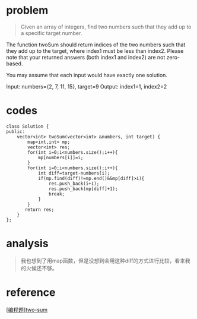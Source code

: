 # problem
>Given an array of integers, find two numbers such that they add up to a specific target number.

The function twoSum should return indices of the two numbers such that they add up to the target, where index1 must be less than index2. Please note that your returned answers (both index1 and index2) are not zero-based.

You may assume that each input would have exactly one solution.

Input: numbers={2, 7, 11, 15}, target=9
Output: index1=1, index2=2

# codes
```
class Solution {
public:
    vector<int> twoSum(vector<int> &numbers, int target) {
        map<int,int> mp;
        vector<int> res;
        for(int i=0;i<numbers.size();i++){
            mp[numbers[i]]=i;
        }
        for(int i=0;i<numbers.size();i++){
            int diff=target-numbers[i];
            if(mp.find(diff)!=mp.end()&&mp[diff]>i){
                res.push_back(i+1);
                res.push_back(mp[diff]+1);
                break;
            }
        }
       return res;
    }
};
```

# analysis
>我也想到了用map函数，但是没想到会用这种diff的方式进行比较，看来我的火候还不够。

# reference
[[编程题]two-sum][1]


[1]: https://www.nowcoder.com/questionTerminal/20ef0972485e41019e39543e8e895b7f